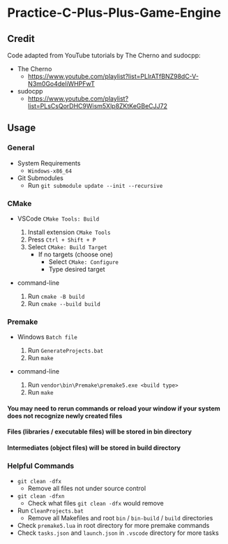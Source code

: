 # Practice-C-Plus-Plus-Game-Engine

## Credit

Code adapted from YouTube tutorials by The Cherno and sudocpp:

-   The Cherno
    -   https://www.youtube.com/playlist?list=PLlrATfBNZ98dC-V-N3m0Go4deliWHPFwT
-   sudocpp
    -   https://www.youtube.com/playlist?list=PLsCsQorDHC9Wism5Xlp8ZKtKeGBeCJJ72

## Usage

### General

-   System Requirements
    -   `Windows-x86_64`
-   Git Submodules
    -   Run `git submodule update --init --recursive`

### CMake

-   VSCode `CMake Tools: Build`

    1.  Install extension `CMake Tools`
    2.  Press `Ctrl + Shift + P`
    3.  Select `CMake: Build Target`
        -   If no targets (choose one)
            -   Select `CMake: Configure`
            -   Type desired target

-   command-line

    1.  Run `cmake -B build`
    2.  Run `cmake --build build`

### Premake

-   Windows `Batch file`

    1.  Run `GenerateProjects.bat`
    2.  Run `make`

-   command-line

    1.  Run `vendor\bin\Premake\premake5.exe <build type>`
    2.  Run `make`

#### You may need to rerun commands or reload your window if your system does not recognize newly created files

#### Files (libraries / executable files) will be stored in bin directory

#### Intermediates (object files) will be stored in build directory

### Helpful Commands

-   `git clean -dfx`
    -   Remove all files not under source control
-   `git clean -dfxn`
    -   Check what files `git clean -dfx` would remove
-   Run `CleanProjects.bat`
    -   Remove all Makefiles and root `bin` / `bin-build` / `build` directories
-   Check `premake5.lua` in root directory for more premake commands
-   Check `tasks.json` and `launch.json` in `.vscode` directory for more tasks
